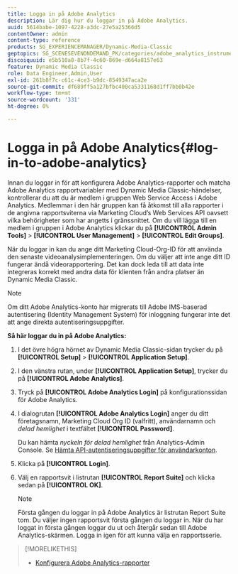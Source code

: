 ```yaml
---
title: Logga in på Adobe Analytics
description: Lär dig hur du loggar in på Adobe Analytics.
uuid: 5614babe-1097-4228-a3dc-27e5a25366d5
contentOwner: admin
content-type: reference
products: SG_EXPERIENCEMANAGER/Dynamic-Media-Classic
geptopics: SG_SCENESEVENONDEMAND_PK/categories/adobe_analytics_instrumentation_kit
discoiquuid: e5b510a8-8b7f-4c60-869e-d664a8157e63
feature: Dynamic Media Classic
role: Data Engineer,Admin,User
exl-id: 261b8f7c-c61c-4ce3-b9dc-8549347aca2e
source-git-commit: df689ff5a127bfbc400ca5331168d1ff7bb0b42e
workflow-type: tm+mt
source-wordcount: '331'
ht-degree: 0%

---
```


# Logga in på Adobe Analytics{#log-in-to-adobe-analytics}

Innan du loggar in för att konfigurera Adobe Analytics-rapporter och matcha Adobe Analytics rapportvariabler med Dynamic Media Classic-händelser, kontrollerar du att du är medlem i gruppen Web Service Access i Adobe Analytics. Medlemmar i den här gruppen kan få åtkomst till alla rapporter i de angivna rapportsviterna via Marketing Cloud’s Web Services API oavsett vilka behörigheter som har angetts i gränssnittet. Om du vill lägga till en medlem i gruppen i Adobe Analytics klickar du på **[!UICONTROL Admin Tools]** > **[!UICONTROL User Management]** > **[!UICONTROL Edit Groups]**.

När du loggar in kan du ange ditt Marketing Cloud-Org-ID för att använda den senaste videoanalysimplementeringen. Om du väljer att inte ange ditt ID fungerar ändå videorapportering. Det kan dock leda till att data inte integreras korrekt med andra data för klienten från andra platser än Dynamic Media Classic.

>[!NOTE]
>
>Om ditt Adobe Analytics-konto har migrerats till Adobe IMS-baserad autentisering (Identity Management System) för inloggning fungerar inte det att ange direkta autentiseringsuppgifter.

**Så här loggar du in på Adobe Analytics:**

1. I det övre högra hörnet av Dynamic Media Classic-sidan trycker du på **[!UICONTROL Setup]** > **[!UICONTROL Application Setup]**.
1. I den vänstra rutan, under **[!UICONTROL Application Setup]**, trycker du på **[!UICONTROL Adobe Analytics]**.
1. Tryck på **[!UICONTROL Adobe Analytics Login]** på konfigurationssidan för Adobe Analytics.
1. I dialogrutan **[!UICONTROL Adobe Analytics Login]** anger du ditt företagsnamn, Marketing Cloud Org ID (valfritt), användarnamn och *delad hemlighet* i textfältet **[!UICONTROL Password]**.

   Du kan hämta *nyckeln för delad hemlighet* från Analytics-Admin Console. Se [Hämta API-autentiseringsuppgifter för användarkonton](https://github.com/AdobeDocs/analytics-2.0-apis/blob/master/create-oauth-client.md).

1. Klicka på **[!UICONTROL Login]**.
1. Välj en rapportsvit i listrutan **[!UICONTROL Report Suite]** och klicka sedan på **[!UICONTROL OK]**.

   >[!NOTE]
   >
   >Första gången du loggar in på Adobe Analytics är listrutan Report Suite tom. Du väljer ingen rapportsvit första gången du loggar in. När du har loggat in första gången loggar du ut och återgår sedan till Adobe Analytics-skärmen. Logga in igen för att kunna välja en rapportsserie.

>[!MORELIKETHIS]
>
>* [Konfigurera Adobe Analytics-rapporter](configuring-analytics-reports.md#configuring_adobe_analytics_reports)

